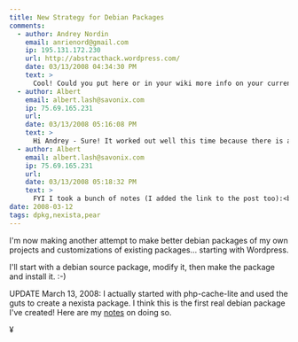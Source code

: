 ```yaml
---
title: New Strategy for Debian Packages
comments:
  - author: Andrey Nordin
    email: anrienord@gmail.com
    ip: 195.131.172.230
    url: http://abstracthack.wordpress.com/
    date: 03/13/2008 04:34:30 PM
    text: >
      Cool! Could you put here or in your wiki more info on your current packaging activities?
  - author: Albert
    email: albert.lash@savonix.com
    ip: 75.69.165.231
    url:
    date: 03/13/2008 05:16:08 PM
    text: >
      Hi Andrey - Sure! It worked out well this time because there is a package called dh-make-php which can be used to create debian packages from pear packages. Its not as simple as calling a command, but it did help.<br/><br/>My next goal is to setup a debian repository.
  - author: Albert
    email: albert.lash@savonix.com
    ip: 75.69.165.231
    url:
    date: 03/13/2008 05:18:32 PM
    text: >
      FYI I took a bunch of notes (I added the link to the post too):<br/><br/><a href="http://www.docunext.com/wiki/Disassembling_php-cache-lite" rel="nofollow">http://www.docunext.com/wiki/Disassembling_php-cache-lite</a>
date: 2008-03-12
tags: dpkg,nexista,pear
---
```

I'm now making another attempt to make better debian packages of my own projects and customizations of existing packages... starting with Wordpress.

I'll start with a debian source package, modify it, then make the package and install it. :-)

UPDATE March 13, 2008: I actually started with php-cache-lite and used the guts to create a nexista package. I think this is the first real debian package I've created! Here are my <a href="http://www.docunext.com/wiki/Disassembling_php-cache-lite">notes</a> on doing so.

¥

